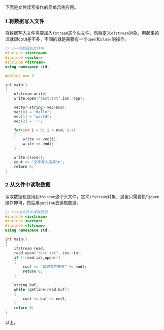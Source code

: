 下面是文件读写操作的简单示例应用。

### 1.将数据写入文件

将数据写入文件需要加入`fstream`这个头文件，然后定义`ofstream`对象，用起来的话就跟cout差不多，不同的就是需要有一个`open`和`close`的操作。

```cpp
// c++写数据到文件中
#include <iostream>
#include <vector>
#include <fstream>
using namespace std;

#define num 3

int main()
{
	ofstream write;
	write.open("test.txt",ios::app);

	vector<string> vec(num);
	vec[0] = "hello";
	vec[1] = "world";
	vec[2] = '!';

	for(int i = 0; i < num; i++)
	{
		write << vec[i];
		write << endl;
	}

	write.close();
	cout << "文件写入完成\n";
	return 0;
}

```

### 2.从文件中读取数据

读取数据也是用到`fstream`这个头文件，定义`ifstream`对象，这里只需要执行`open`操作即可，然后用`getline`去读取数据。

```cpp
// c++从文件中读取数据
#include <iostream>
#include <vector>
#include <fstream>
using namespace std;

int main()
{
	ifstream read;
	read.open("test.txt", ios::in);
	if (!read.is\_open())
	{
		cout << "读取文件失败" << endl;
		return 0;
	}

	string buf;
	while (getline(read,buf))
	{
		cout << buf << endl;
	}
	return 0;
}

```

以上。
